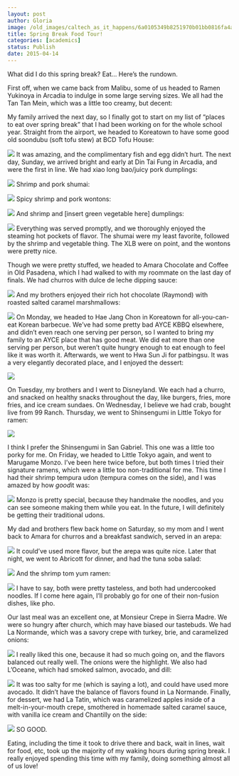 ```yaml
---
layout: post
author: Gloria
image: /old_images/caltech_as_it_happens/6a0105349b8251970b01bb0816fa4a970d.jpg
title: Spring Break Food Tour!
categories: [academics]
status: Publish
date: 2015-04-14
---
```



What did I do this spring break? Eat… Here’s the rundown.

First off, when we came back from Malibu, some of us headed to Ramen Yukinoya in Arcadia to indulge in some large serving sizes. We all had the Tan Tan Mein, which was a little too creamy, but decent:

My family arrived the next day, so I finally got to start on my list of “places to eat over spring break” that I had been working on for the whole school year. Straight from the airport, we headed to Koreatown to have some good old soondubu (soft tofu stew) at BCD Tofu House:

![](/old_images/caltech_as_it_happens/6a0105349b8251970b01b8d0fca74d970c.jpg)
It was amazing, and the complimentary fish and egg didn’t hurt. The next day, Sunday, we arrived bright and early at Din Tai Fung in Arcadia, and were the first in line. We had xiao long bao/juicy pork dumplings:

![](/old_images/caltech_as_it_happens/6a0105349b8251970b01b7c77315a8970b.jpg)
Shrimp and pork shumai:

![](/old_images/caltech_as_it_happens/6a0105349b8251970b01b7c77315ad970b.jpg)
Spicy shrimp and pork wontons:

![](/old_images/caltech_as_it_happens/6a0105349b8251970b01bb0816fac1970d.jpg)
And shrimp and [insert green vegetable here] dumplings:

![](/old_images/caltech_as_it_happens/6a0105349b8251970b01bb0816fae2970d.jpg)
Everything was served promptly, and we thoroughly enjoyed the steaming hot pockets of flavor. The shumai were my least favorite, followed by the shrimp and vegetable thing. The XLB were on point, and the wontons were pretty nice.

Though we were pretty stuffed, we headed to Amara Chocolate and Coffee in Old Pasadena, which I had walked to with my roommate on the last day of finals. We had churros with dulce de leche dipping sauce:

![](/old_images/caltech_as_it_happens/6a0105349b8251970b01bb0816fb03970d.jpg)
And my brothers enjoyed their rich hot chocolate (Raymond) with roasted salted caramel marshmallows:

![](/old_images/caltech_as_it_happens/6a0105349b8251970b01bb0816fb31970d.jpg)
On Monday, we headed to Hae Jang Chon in Koreatown for all-you-can-eat Korean barbecue. We’ve had some pretty bad AYCE KBBQ elsewhere, and didn’t even reach one serving per person, so I wanted to bring my family to an AYCE place that has good meat. We did eat more than one serving per person, but weren’t quite hungry enough to eat enough to feel like it was worth it. Afterwards, we went to Hwa Sun Ji for patbingsu. It was a very elegantly decorated place, and I enjoyed the dessert:


![](/old_images/caltech_as_it_happens/6a0105349b8251970b01b8d0fca783970c.jpg)

On Tuesday, my brothers and I went to Disneyland. We each had a churro, and snacked on healthy snacks throughout the day, like burgers, fries, more fries, and ice cream sundaes. On Wednesday, I believe we had crab, bought live from 99 Ranch. Thursday, we went to Shinsengumi in Little Tokyo for ramen:


![](/old_images/caltech_as_it_happens/6a0105349b8251970b01b7c77315d6970b.jpg)

I think I prefer the Shinsengumi in San Gabriel. This one was a little too porky for me. On Friday, we headed to Little Tokyo again, and went to Marugame Monzo. I’ve been here twice before, but both times I tried their signature ramens, which were a little too non-traditional for me. This time I had their shrimp tempura udon (tempura comes on the side), and I was amazed by how *good*it was:

![](/old_images/caltech_as_it_happens/6a0105349b8251970b01b7c77315e1970b.jpg)
Monzo is pretty special, because they handmake the noodles, and you can see someone making them while you eat. In the future, I will definitely be getting their traditional udons.

My dad and brothers flew back home on Saturday, so my mom and I went back to Amara for churros and a breakfast sandwich, served in an arepa:

![](/old_images/caltech_as_it_happens/6a0105349b8251970b01b8d0fca78d970c.jpg)
It could’ve used more flavor, but the arepa was quite nice. Later that night, we went to Abricott for dinner, and had the tuna soba salad:

![](/old_images/caltech_as_it_happens/6a0105349b8251970b01b7c77315ed970b.jpg)
And the shrimp tom yum ramen:

![](/old_images/caltech_as_it_happens/6a0105349b8251970b01b8d0fca796970c.jpg)
I have to say, both were pretty tasteless, and both had undercooked noodles. If I come here again, I’ll probably go for one of their non-fusion dishes, like pho.

Our last meal was an excellent one, at Monsieur Crepe in Sierra Madre. We were so hungry after church, which may have biased our tastebuds. We had La Normande, which was a savory crepe with turkey, brie, and caramelized onions:

![](/old_images/caltech_as_it_happens/6a0105349b8251970b01b7c77315f9970b.jpg)
I really liked this one, because it had so much going on, and the flavors balanced out really well. The onions were the highlight. We also had L’Oceane, which had smoked salmon, avocado, and dill:

![](/old_images/caltech_as_it_happens/6a0105349b8251970b01b7c77315ff970b.jpg)
It was too salty for me (which is saying a lot), and could have used more avocado. It didn’t have the balance of flavors found in La Normande. Finally, for dessert, we had La Tatin, which was caramelized apples inside of a melt-in-your-mouth crepe, smothered in homemade salted caramel sauce, with vanilla ice cream and Chantilly on the side:

![](/old_images/caltech_as_it_happens/6a0105349b8251970b01bb0816fb86970d.jpg)
SO GOOD.

Eating, including the time it took to drive there and back, wait in lines, wait for food, etc, took up the majority of my waking hours during spring break. I really enjoyed spending this time with my family, doing something almost all of us love!
